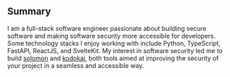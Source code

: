 ## Summary
I am a full-stack software engineer passionate about building secure software and making software security more accessible for developers. Some technology stacks I enjoy working with include Python, TypeScript, FastAPI, ReactJS, and SvelteKit. My interest in software security led me to build [solomon](https://github.com/tuffgniuz/solomon) and [kodokai](https://kodokai.io), both tools aimed at improving the security of your project in a seamless and accessible way.



